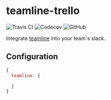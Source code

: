 teamline-trello
===============
![Travis CI](https://img.shields.io/travis/mdibaiee/bolt-teamline.svg)
![Codecov](https://img.shields.io/codecov/c/github/mdibaiee/bolt-teamline.svg)
![GitHub](https://img.shields.io/github/downloads/mdibaiee/bolt-teamline/latest/total.svg)

Integrate [teamline](https://github.com/mdibaiee/teamline) into your team's slack.

## Configuration
```javascript
{
  teamline: {

  }
}
```
